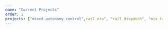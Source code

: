 ```yaml
---
name: "Current Projects"
order: 1
projects: ["mixed_autonomy_control",rail_eta", "rail_dispatch", "mix_traffic_est","tensor_outlier"]
---
```

